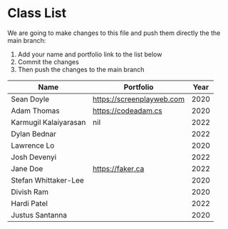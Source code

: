 # Class List

We are going to make changes to this file and push them directly the the main branch:

1. Add your name and portfolio link to the list below
2. Commit the changes
3. Then push the changes to the main branch

| Name                           | Portfolio                                                    | Year       |
| ------------------------------ | ------------------------------------------------------------ | ---------- |
| Sean Doyle                     | https://screenplayweb.com                                    | 2020       |
| Adam Thomas                    | https://codeadam.cs                                          | 2020       |
| Karmugil Kalaiyarasan          | nil                                                          | 2022       |
| Dylan Bednar                   |                                                              | 2022       |
| Lawrence Lo                    |                                                              | 2020       |
| Josh Devenyi                   |                                                              | 2022       |
| Jane Doe | https://faker.ca | 2022 |
| Stefan Whittaker-Lee           |                                                              | 2020       |
| Divish Ram                     |                                                              | 2020       |
| Hardi Patel                    |                                                              | 2022
| Justus Santanna                |                                                              | 2020       |